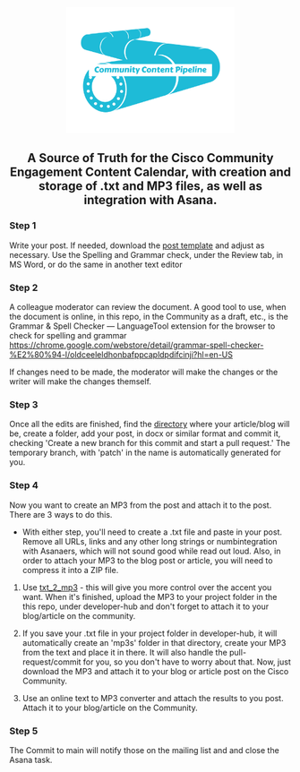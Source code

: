<p align="center"><img src="https://github.com/xanderstevenson/community-content-pipeline/blob/main/media/community-content-pipeline-teal.png?raw=true" width=300 /></p>

<h2 align="center" padding-top="-40px">A Source of Truth for  the Cisco Community Engagement Content Calendar, with creation and storage of .txt and MP3 files, as well as integration with Asana.</h1>


### Step 1


Write your post. If needed, download the [post template](https://github.com/xanderstevenson/community-content-pipeline/blob/main/community-post-template.docx) and adjust as necessary. Use the Spelling and Grammar check, under the Review tab, in MS Word, or do the same in another text editor


### Step 2

A colleague moderator can review the document. A good tool to use, when the document is online, in this repo, in the Community as a draft, etc., is the Grammar & Spell Checker — LanguageTool extension for the browser to check for spelling and grammar
https://chrome.google.com/webstore/detail/grammar-spell-checker-%E2%80%94-l/oldceeleldhonbafppcapldpdifcinji?hl=en-US

If changes need to be made, the moderator will make the changes or the writer will make the changes themself. 


### Step 3


Once all the edits are finished, find the [directory](https://github.com/xanderstevenson/community-content-pipeline/tree/main/developer-hub) where your article/blog will be, create a folder, add your post, in docx or similar format and commit it, checking 'Create a new branch for this commit and start a pull request.' The temporary branch, with 'patch' in the name is automatically generated for you.



### Step 4

Now you want to create an MP3 from the post and attach it to the post. There are 3 ways to do this.

* With either step, you'll need to create a .txt file and paste in your post. Remove all URLs, links and any other long strings or numbintegration with Asanaers, which will not sound good while read out loud. Also, in order to attach your MP3 to the blog post or article, you will need to compress it into a ZIP file.


1. Use [txt_2_mp3](https://github.com/xanderstevenson/txt_2_mp3) - this will give you more control over the accent you want. When it's finished, upload the MP3 to your project folder in the this repo, under developer-hub and don't forget to attach it to your blog/article on the community.

2. If you save your .txt file in your project folder in developer-hub, it will automatically create an 'mp3s' folder in that directory, create your MP3 from the text and place it in there. It will also handle the pull-request/commit for you, so you don't have to worry about that. Now, just download the MP3 and attach it to your blog or article post on the Cisco Community.

3. Use an online text to MP3 converter and attach the results to you post. Attach it to your blog/article on the Community.



### Step 5

The Commit to main will notify those on the mailing list and and close the Asana task.




